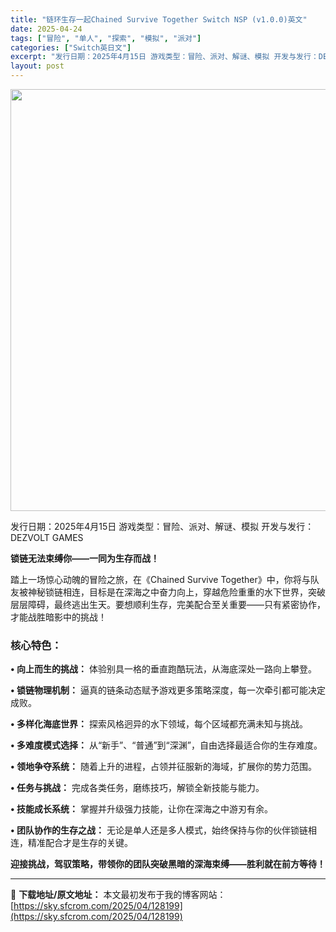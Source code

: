 ```yaml
---
title: "链环生存一起Chained Survive Together Switch NSP (v1.0.0)英文"
date: 2025-04-24
tags: ["冒险", "单人", "探索", "模拟", "派对"]
categories: ["Switch英日文"]
excerpt: "发行日期：2025年4月15日 游戏类型：冒险、派对、解谜、模拟 开发与发行：DEZVOLT GAMES 锁链无法束缚你——一同为生存而战！ 踏上一场惊心动魄的冒险之旅，在《Chained Survive Together》中，你将与队友被神秘锁链相连，目标是在深海之中奋力向上，穿越危险重重的水下世&hellip;"
layout: post
---
```


<img class="aligncenter size-full wp-image-128205" src="https://sky.sfcrom.com/wp-content/uploads/2025/04/2025042404032211.webp" alt="" width="1200" height="675" />

发行日期：2025年4月15日
游戏类型：冒险、派对、解谜、模拟
开发与发行：DEZVOLT GAMES

<strong>锁链无法束缚你——一同为生存而战！</strong>

踏上一场惊心动魄的冒险之旅，在《Chained Survive Together》中，你将与队友被神秘锁链相连，目标是在深海之中奋力向上，穿越危险重重的水下世界，突破层层障碍，最终逃出生天。要想顺利生存，完美配合至关重要——只有紧密协作，才能战胜暗影中的挑战！
<h3>核心特色：</h3>
<strong>• 向上而生的挑战：</strong>
体验别具一格的垂直跑酷玩法，从海底深处一路向上攀登。

<strong>• 锁链物理机制：</strong>
逼真的链条动态赋予游戏更多策略深度，每一次牵引都可能决定成败。

<strong>• 多样化海底世界：</strong>
探索风格迥异的水下领域，每个区域都充满未知与挑战。

<strong>• 多难度模式选择：</strong>
从“新手”、“普通”到“深渊”，自由选择最适合你的生存难度。

<strong>• 领地争夺系统：</strong>
随着上升的进程，占领并征服新的海域，扩展你的势力范围。

<strong>• 任务与挑战：</strong>
完成各类任务，磨练技巧，解锁全新技能与能力。

<strong>• 技能成长系统：</strong>
掌握并升级强力技能，让你在深海之中游刃有余。

<strong>• 团队协作的生存之战：</strong>
无论是单人还是多人模式，始终保持与你的伙伴锁链相连，精准配合才是生存的关键。

<strong>迎接挑战，驾驭策略，带领你的团队突破黑暗的深海束缚——胜利就在前方等待！</strong>

---
📖 **下载地址/原文地址：** 本文最初发布于我的博客网站：[https://sky.sfcrom.com/2025/04/128199](https://sky.sfcrom.com/2025/04/128199)
